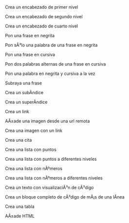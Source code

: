 Crea un encabezado de primer nivel

Crea un encabezado de segundo nivel

Crea un encabezado de cuarto nivel

Pon una frase en negrita

Pon sÃ³lo una palabra de una frase en negrita

Pon una frase en cursiva

Pon dos palabras alternas de una frase en cursiva

Pon una palabra en negrita y cursiva a la vez

Subraya una frase

Crea un subÃ­ndice

Crea un superÃ­ndice

Crea un link

AÃ±ade una imagen desde una url remota

Crea una imagen con un link

Crea una cita

Crea una lista con puntos

Crea una lista con puntos a diferentes niveles

Crea una lista con nÃºmeros

Crea una lista con nÃºmeros a diferentes niveles

Crea un texto con visualizaciÃ³n de cÃ³digo

Crea un bloque completo de cÃ³digo de mÃ¡s de una lÃ­nea

Crea una tabla

AÃ±ade HTML